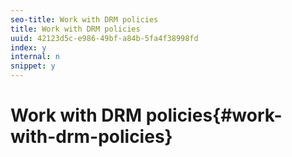 ```yaml
---
seo-title: Work with DRM policies
title: Work with DRM policies
uuid: 42123d5c-e986-49bf-a84b-5fa4f38998fd
index: y
internal: n
snippet: y
---
```


# Work with DRM policies{#work-with-drm-policies}

